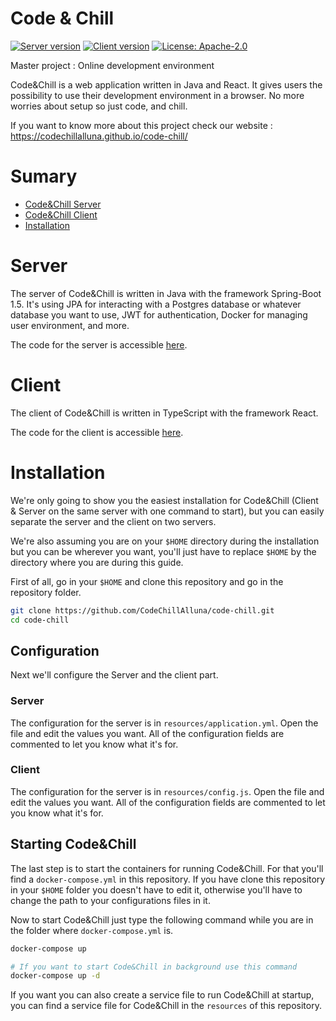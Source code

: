 # Code & Chill

[![Server version](https://img.shields.io/github/tag/CodeChillAlluna/code-chill-server.svg?label=Server&style=for-the-badge)](https://github.com/CodeChillAlluna/code-chill-server)
[![Client version](https://img.shields.io/github/tag/CodeChillAlluna/code-chill-client.svg?label=Client&style=for-the-badge)](https://github.com/CodeChillAlluna/code-chill-client)
[![License: Apache-2.0](https://img.shields.io/badge/License-Apache%202.0-blue.svg?style=for-the-badge)](https://opensource.org/licenses/Apache-2.0)

Master project : Online development environment

Code&Chill is a web application written in Java and React. It gives users the possibility to use their development environment in a browser. No more worries about setup so just code, and chill.

If you want to know more about this project check our website : https://codechillalluna.github.io/code-chill/



# Sumary

- [Code&Chill Server](#server)
- [Code&Chill Client](#client)
- [Installation](installation)



# Server

The server of Code&Chill is written in Java with the framework Spring-Boot 1.5. It's using JPA for interacting with a Postgres database or whatever database you want to use, JWT for authentication, Docker for managing user environment, and more.

The code for the server is accessible [here](https://github.com/CodeChillAlluna/code-chill-server).



# Client

The client of Code&Chill is written in TypeScript with the framework React.

The code for the client is accessible [here](https://github.com/CodeChillAlluna/code-chill-client).



# Installation

We're only going to show you the easiest installation for Code&Chill (Client & Server on the same server with one command to start), but you can easily separate the server and the client on two servers.

We're also assuming you are on your `$HOME` directory during the installation but you can be wherever you want, you'll just have to replace `$HOME` by the directory where you are during this guide.

First of all, go in your `$HOME` and clone this repository and go in the repository folder.

```sh
git clone https://github.com/CodeChillAlluna/code-chill.git
cd code-chill
```



## Configuration

Next we'll configure the Server and the client part.

### Server

The configuration for the server is in `resources/application.yml`. Open the file and edit the values you want. All of the configuration fields are commented to let you know what it's for.

### Client

The configuration for the server is in `resources/config.js`. Open the file and edit the values you want. All of the configuration fields are commented to let you know what it's for.



## Starting Code&Chill

The last step is to start the containers for running Code&Chill. For that you'll find a `docker-compose.yml` in this repository. If you have clone this repository in your `$HOME` folder you doesn't have to edit it, otherwise you'll have to change the path to your configurations files in it.

Now to start Code&Chill just type the following command while you are in the folder where `docker-compose.yml` is.

```sh
docker-compose up

# If you want to start Code&Chill in background use this command
docker-compose up -d
```

If you want you can also create a service file to run Code&Chill at startup, you can find a service file for Code&Chill in the `resources` of this repository.
